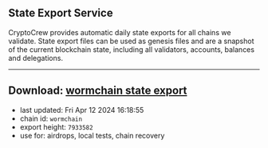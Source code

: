 ## State Export Service
CryptoCrew provides automatic daily state exports for all chains we validate. State export files can be used as genesis files and are a snapshot of the current blockchain state, including all validators, accounts, balances and delegations.

---
**Download: [wormchain state export](https://dl-eu2.ccvalidators.com/SERVICE/wormchain/wormchain_export_7933582.json)**
---

- last updated: Fri Apr 12 2024 16:18:55
- chain id: `wormchain`
- export height: `7933582`
- use for: airdrops, local tests, chain recovery
